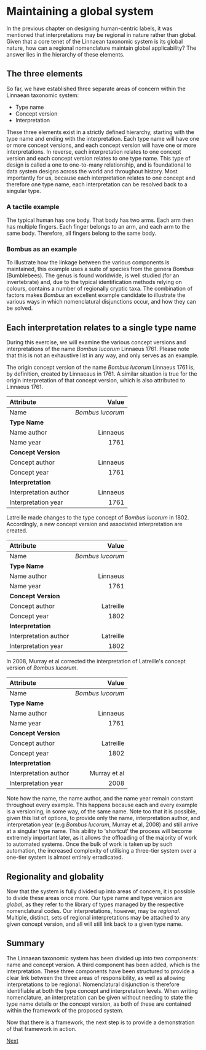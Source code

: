 # Maintaining a global system
In the previous chapter on designing human-centric labels, it was mentioned that interpretations may be regional in nature rather than global. Given that a core tenet of the Linnaean taxonomic system is its global nature, how can a regional nomenclature maintain global applicability? The answer lies in the hierarchy of these elements.

## The three elements
So far, we have established three separate areas of concern within the Linnaean taxonomic system:

- Type name
- Concept version
- Interpretation

These three elements exist in a strictly defined hierarchy, starting with the type name and ending with the interpretation. Each type name will have one or more concept versions, and each concept version will have one or more interpretations. In reverse, each interpretation relates to one concept version and each concept version relates to one type name. This type of design is called a one to one-to-many relationship, and is foundational to data system designs across the world and throughout history. Most importantly for us, because each interpretation relates to one concept and therefore one type name, each interpretation can be resolved back to a singular type.

### A tactile example
The typical human has one body. That body has two arms. Each arm then has multiple fingers. Each finger belongs to an arm, and each arm to the same body. Therefore, all fingers belong to the same body.

### Bombus as an example
To illustrate how the linkage between the various components is maintained, this example uses a suite of species from the genera *Bombus* (Bumblebees). The genus is found worldwide, is well studied (for an invertebrate) and, due to the typical identification methods relying on colours, contains a number of regionally cryptic taxa. The combination of factors makes *Bombus* an excellent example candidate to illustrate the various ways in which nomenclatural disjunctions occur, and how they can be solved.

## Each interpretation relates to a single type name
During this exercise, we will examine the various concept versions and interpretations of the name *Bombus lucorum* Linnaeus 1761. Please note that this is not an exhaustive list in any way, and only serves as an example.

The origin concept version of the name *Bombus lucorum* Linnaeus 1761 is, by definition, created by Linnaeaus in 1761. A similar situation is true for the origin interpretation of that concept version, which is also attributed to Linnaeus 1761.

|Attribute|Value|
|:--|--:|
|Name|*Bombus lucorum*|
|**Type Name**|
|Name author|Linnaeus|
|Name year|1761|
|**Concept Version**|
|Concept author|Linnaeus|
|Concept year|1761|
|**Interpretation**|
|Interpretation author|Linnaeus|
|Interpretation year|1761|

Latreille made changes to the type concept of *Bombus lucorum* in 1802. Accordingly, a new concept version and associated interpretation are created.

|Attribute|Value|
|:--|--:|
|Name|*Bombus lucorum*|
|**Type Name**|
|Name author|Linnaeus|
|Name year|1761|
|**Concept Version**|
|Concept author|Latreille|
|Concept year|1802|
|**Interpretation**|
|Interpretation author|Latreille|
|Interpretation year|1802|

In 2008, Murray et al corrected the interpretation of Latreille's concept version of *Bombus lucorum*.

|Attribute|Value|
|:--|--:|
|Name|*Bombus lucorum*|
|**Type Name**|
|Name author|Linnaeus|
|Name year|1761|
|**Concept Version**|
|Concept author|Latreille|
|Concept year|1802|
|**Interpretation**|
|Interpretation author|Murray et al|
|Interpretation year|2008|v

Note how the name, the name author, and the name year remain constant throughout every example. This happens because each and every example is a versioning, in some way, of the same name. Note too that it is possible, given this list of options, to provide only the name, interpretation author, and interpretation year (e.g *Bombus lucorum*, Murray et al, 2008) and still arrive at a singular type name. This ability to 'shortcut' the process will become extremely important later, as it allows the offloading of the majority of work to automated systems. Once the bulk of work is taken up by such automation, the increased complexity of utilising a three-tier system over a one-tier system is almost entirely erradicated.

## Regionality and globality
Now that the system is fully divided up into areas of concern, it is possible to divide these areas once more. Our type name and type version are *global*, as they refer to the library of types managed by the respective nomenclatural codes. Our interpretations, however, may be *regional*. Multiple, distinct, sets of regional interpretations may be attached to any given concept version, and all will still link back to a given type name.

## Summary
The Linnaean taxonomic system has been divided up into two components: name and concept version. A third component has been added, which is the interpretation. These three components have been structured to provide a clear link between the three areas of responsibility, as well as allowing interpretations to be regional. Nomenclatural disjunction is therefore identifiable at both the type concept and interpretation levels. When writing nomenclature, an interpretation can be given without needing to state the type name details or the concept version, as both of these are contained within the framework of the proposed system.

Now that there is a framework, the next step is to provide a demonstration of that framework in action.

[Next](./interpretation-regions.md)